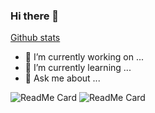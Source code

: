 ### Hi there 👋


[Github stats](https://github-readme-stats.vercel.app/api?username=mansion3058)

- 🔭 I’m currently working on ...
- 🌱 I’m currently learning ...
- 💬 Ask me about ...

![ReadMe Card](https://github-readme-stats.vercel.app/api/pin/?username=mansion3058&repo=NumtoAlpha) ![ReadMe Card](https://github-readme-stats.vercel.app/api/pin/?username=mansion3058&repo=NumtoAlpha)
